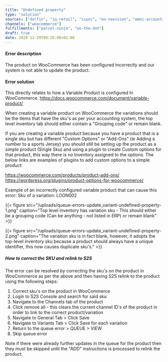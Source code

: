 ```yaml
---
title: "Undefined property"
type: "solution"
sources: ["dolfin", "iq-retail", "isync", "ms-navision", "omni-accounts", "pastel-partner", "sage-50cloud-pastel-xpress", "sage-200-evolution", "sage-300cloud", "sage-business-cloud-financials", "sage-evolution", "sage-one", "sage-pastel-evolution", "sap", "syspro" ]
channels: ["woocommerce"]
fulfillments: ["parcel-ninja", "on-the-dot"]
draft: true
date: 2020-12-29T09:26:00+02:00
---
```

<!--Action: update_variant -->
#### Error description
The product on WooCommerce has been configured incorrectly and our system is not able to update the product.

#### Error solution
This directly relates to how a Variable Product is configured In WooCommerce.
https://docs.woocommerce.com/document/variable-product/

When creating a variable product on WooCommerce the variations should be the items that have the sku's as per your accounting system, the top level inventory tab should either contain a "Grouping code" or remain blank.

If you are creating a variable product because you have a product that is a single sku but has different  "Custom Options" or "Add-Ons" (ie Adding a number to a sports Jersey) you should still be setting up the product as a simple product (Single Sku) and using a plugin to create Custom options for that product, this way there is no Inventory assigned to the options. The below links are examples of plugins to add custom options to a simple product:

https://woocommerce.com/products/product-add-ons/   
https://wordpress.org/plugins/product-options-for-woocommerce/

Example of an incorrectly configured variable product that can cause this error:
Sku of a variation: LOON002

{{< figure src="/uploads/queue-errors-update_variant-undefined-property-1.png" caption="Top level inventory has variation sku - This should either be a grouping code (Can be anything - not listed in ERP) or remain blank" >}}

{{< figure src="/uploads/queue-errors-update_variant-undefined-property-2.png" caption="The variation sku is in fact blank, however, it adopts the top-level inventory sku because a product should always have a unique identifier, this now causes duplicate sku's." >}}

##### How to correct the SKU and relink to S2S

The error can be resolved by correcting the sku's on the product in WooCommerce as per the above and then having S2S relink to the product using the following steps:

1. Correct sku's on the product in WooCommerce
2. Login to S2S Console and search for said sku
3. Navigate to the Channels tab of the product
4. Click remove all - this clears the current channel ID's of the product in order to link to the correct product/variation
5. Navigate to General Tab > Click Save
6. Navigate to Variants Tab > Click Save for each variation
7. Return to the queue error > QUEUE > VIEW
8. Skip queue error

Note if there were already further updates in the queue for the product then they must be skipped until the "ADD" instructions is processed to relink the product.



